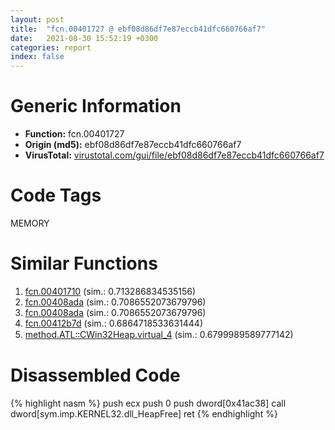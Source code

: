 ```yaml
---
layout: post
title:  "fcn.00401727 @ ebf08d86df7e87eccb41dfc660766af7"
date:   2021-08-30 15:52:19 +0300
categories: report
index: false
---
```


# Generic Information
- **Function:** fcn.00401727
- **Origin (md5):** ebf08d86df7e87eccb41dfc660766af7
- **VirusTotal:** [virustotal.com/gui/file/ebf08d86df7e87eccb41dfc660766af7][virustotal_ref]

# Code Tags
<span class="tag" id="MEMORY">MEMORY</span>


# Similar Functions

1. [fcn.00401710][similar_1_ref] (sim.: 0.713286834535156)
2. [fcn.00408ada][similar_2_ref] (sim.: 0.7086552073679796)
3. [fcn.00408ada][similar_3_ref] (sim.: 0.7086552073679796)
4. [fcn.00412b7d][similar_4_ref] (sim.: 0.6864718533631444)
5. [method.ATL꞉꞉CWin32Heap.virtual\_4][similar_5_ref] (sim.: 0.6799989589777142)


# Disassembled Code

{% highlight nasm %}
push ecx
push 0
push dword[0x41ac38]
call dword[sym.imp.KERNEL32.dll_HeapFree]
ret 
{% endhighlight %}


[similar_1_ref]: /report/fcn.00401710@ebf08d86df7e87eccb41dfc660766af7
[similar_2_ref]: /report/fcn.00408ada@fbf34fa6d7da2b8e1de5133a8ca34847
[similar_3_ref]: /report/fcn.00408ada@6f11dca39a331a6e158b2810d4d8234f
[similar_4_ref]: /report/fcn.00412b7d@470263fe7e7cc115b95cd041d643e3b5
[similar_5_ref]: /report/method.ATL꞉꞉CWin32Heap.virtual_4@fb9b7d22bc1c143ac66b0575cbdd088d
[virustotal_ref]: https://www.virustotal.com/gui/file/ebf08d86df7e87eccb41dfc660766af7